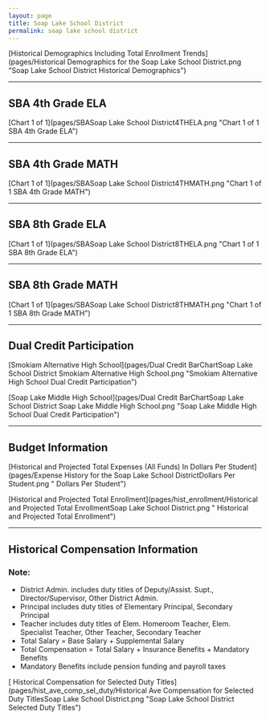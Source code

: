 ```yaml
---
layout: page
title: Soap Lake School District
permalink: soap lake school district
---
```



[Historical Demographics Including Total Enrollment Trends](pages/Historical Demographics for the Soap Lake School District.png "Soap Lake School District Historical Demographics")

___

## SBA 4th Grade ELA

[Chart 1 of 1](pages/SBASoap Lake School District4THELA.png "Chart 1 of 1 SBA 4th Grade ELA")


___

## SBA 4th Grade MATH

[Chart 1 of 1](pages/SBASoap Lake School District4THMATH.png "Chart 1 of 1 SBA 4th Grade MATH")


___

## SBA 8th Grade ELA

[Chart 1 of 1](pages/SBASoap Lake School District8THELA.png "Chart 1 of 1 SBA 8th Grade ELA")


___

## SBA 8th Grade MATH

[Chart 1 of 1](pages/SBASoap Lake School District8THMATH.png "Chart 1 of 1 SBA 8th Grade MATH")


___

## Dual Credit Participation

[Smokiam Alternative High School](pages/Dual Credit BarChartSoap Lake School District Smokiam Alternative High School.png "Smokiam Alternative High School Dual Credit Participation")

[Soap Lake Middle   High School](pages/Dual Credit BarChartSoap Lake School District Soap Lake Middle   High School.png "Soap Lake Middle   High School Dual Credit Participation")


___

## Budget Information

[Historical and Projected Total Expenses (All Funds) In Dollars Per Student](pages/Expense History for the Soap Lake School DistrictDollars Per Student.png " Dollars Per Student")

[Historical and Projected Total Enrollment](pages/hist_enrollment/Historical and Projected Total EnrollmentSoap Lake School District.png " Historical and Projected Total Enrollment")


___

## Historical Compensation Information
### Note:
- District Admin. includes duty titles of Deputy/Assist. Supt., Director/Supervisor, Other District Admin.
- Principal includes duty titles of Elementary Principal, Secondary Principal
- Teacher includes duty titles of Elem. Homeroom Teacher, Elem. Specialist Teacher, Other Teacher, Secondary Teacher
- Total Salary = Base Salary + Supplemental Salary
- Total Compensation = Total Salary + Insurance Benefits + Mandatory Benefits
- Mandatory Benefits include pension funding and payroll taxes

[ Historical Compensation for Selected Duty Titles](pages/hist_ave_comp_sel_duty/Historical Ave Compensation for Selected Duty TitlesSoap Lake School District.png "Soap Lake School District Selected Duty Titles")

